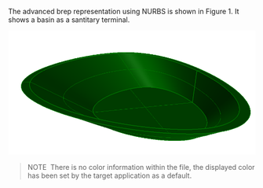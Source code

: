 The advanced brep representation using NURBS is shown in Figure 1. It shows a basin as a santitary terminal.

!["Basin advanced brep"](../../../../figures/examples/basin_advanced_brep.png "Figure 1 &mdash; Advanced brep representation using NURBS")

> NOTE&nbsp; There is no color information within the file, the displayed color has been set by the target application as a default.